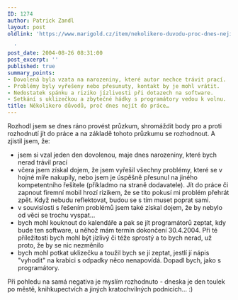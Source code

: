 ```yaml
---
ID: 1274
author: Patrick Zandl
layout: post
oldlink: 'https://www.marigold.cz/item/nekolikero-duvodu-proc-dnes-nejit-do-prace

  '
post_date: 2004-08-26 08:31:00
post_excerpt: ''
published: true
summary_points:
- Dovolená byla vzata na narozeniny, které autor nechce trávit prací.
- Problémy byly vyřešeny nebo přesunuty, kontakt by je mohl vrátit.
- Nedostatek spánku a riziko jízlivosti při dotazech na software.
- Setkání s uklizečkou a zbytečné hádky s programátory vedou k volnu.
title: Několikero důvodů, proč dnes nejít do práce…
---
```


<p>
Rozhodl jsem se dnes ráno provést průzkum, shromáždit body pro a proti rozhodnutí jít do práce a na základě tohoto průzkumu se rozhodnout. A zjistil jsem, že:</p>

<ul>
<li>jsem si vzal jeden den dovolenou, maje dnes narozeniny, které bych nerad trávil prací</li>
<li>včera jsem získal dojem, že jsem vyřešil všechny problémy, které se v hojné míře nakupily, nebo jsem je úspěšně přesunul na jiného kompetentního řešitele (příkladmo na straně dodavatele). Jít do práce či zapnout firemní mobil hrozí rizikem, že se tito pokusí mi problém přehrát zpět. Když nebudu reflektovat, budou se s tím muset poprat sami.</li>
<li>v souvislosti s řešením problémů jsem také získal dojem, že by nebylo od věci se trochu vyspat...</li>
<li>bych mohl kouknout do kalendáře a pak se jít programátorů zeptat, kdy bude ten software, u něhož mám termín dokončení 30.4.2004. Při té příležitosti bych mohl být jízlivý či téže sprostý a to bych nerad, už proto, že by se nic nezměnilo</li>
<li>bych mohl potkat uklizečku a toužil bych se jí zeptat, jestlí jí nápis "vyhodit" na krabici s odpadky něco nenapovídá. Dopadl bych, jako s programátory. </li>
</ul>
<p>
Při pohledu na samá negativa je myslím rozhodnuto - dneska je den toulek po městě, knihkupectvích a jiných kratochvilných podnicích... :)</p>